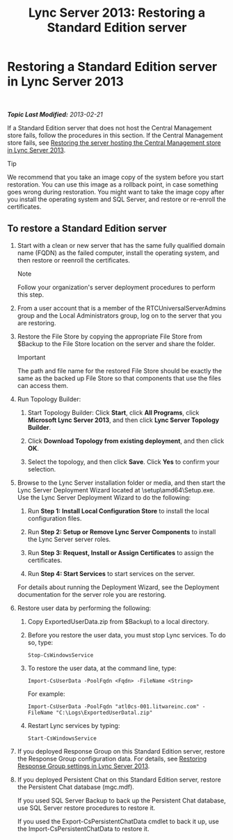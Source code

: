 ﻿---
title: 'Lync Server 2013: Restoring a Standard Edition server'
TOCTitle: Restoring a Standard Edition server
ms:assetid: d1845663-3138-4fd6-b3e7-337e294d40d8
ms:mtpsurl: https://technet.microsoft.com/en-us/library/Hh202190(v=OCS.15)
ms:contentKeyID: 51541519
ms.date: 07/23/2014
mtps_version: v=OCS.15
---

<div data-xmlns="http://www.w3.org/1999/xhtml">

<div class="topic" data-xmlns="http://www.w3.org/1999/xhtml" data-msxsl="urn:schemas-microsoft-com:xslt" data-cs="http://msdn.microsoft.com/en-us/">

<div data-asp="http://msdn2.microsoft.com/asp">

# Restoring a Standard Edition server in Lync Server 2013

</div>

<div id="mainSection">

<div id="mainBody">

<span> </span>

_**Topic Last Modified:** 2013-02-21_

If a Standard Edition server that does not host the Central Management store fails, follow the procedures in this section. If the Central Management store fails, see [Restoring the server hosting the Central Management store in Lync Server 2013](lync-server-2013-restoring-the-server-hosting-the-central-management-store.md).

<div class="alert">


> [!TIP]
> We recommend that you take an image copy of the system before you start restoration. You can use this image as a rollback point, in case something goes wrong during restoration. You might want to take the image copy after you install the operating system and SQL Server, and restore or re-enroll the certificates.



</div>

<div>

## To restore a Standard Edition server

1.  Start with a clean or new server that has the same fully qualified domain name (FQDN) as the failed computer, install the operating system, and then restore or reenroll the certificates.
    
    <div class="alert">
    

    > [!NOTE]
    > Follow your organization's server deployment procedures to perform this step.

    
    </div>

2.  From a user account that is a member of the RTCUniversalServerAdmins group and the Local Administrators group, log on to the server that you are restoring.

3.  Restore the File Store by copying the appropriate File Store from $Backup to the File Store location on the server and share the folder.
    
    <div class="alert">
    

    > [!IMPORTANT]
    > The path and file name for the restored File Store should be exactly the same as the backed up File Store so that components that use the files can access them.

    
    </div>

4.  Run Topology Builder:
    
    1.  Start Topology Builder: Click **Start**, click **All Programs**, click **Microsoft Lync Server 2013**, and then click **Lync Server Topology Builder**.
    
    2.  Click **Download Topology from existing deployment**, and then click **OK**.
    
    3.  Select the topology, and then click **Save**. Click **Yes** to confirm your selection.

5.  Browse to the Lync Server installation folder or media, and then start the Lync Server Deployment Wizard located at \\setup\\amd64\\Setup.exe. Use the Lync Server Deployment Wizard to do the following:
    
    1.  Run **Step 1: Install Local Configuration Store** to install the local configuration files.
    
    2.  Run **Step 2: Setup or Remove Lync Server Components** to install the Lync Server server roles.
    
    3.  Run **Step 3: Request, Install or Assign Certificates** to assign the certificates.
    
    4.  Run **Step 4: Start Services** to start services on the server.
    
    For details about running the Deployment Wizard, see the Deployment documentation for the server role you are restoring.

6.  Restore user data by performing the following:
    
    1.  Copy ExportedUserData.zip from $Backup\\ to a local directory.
    
    2.  Before you restore the user data, you must stop Lync services. To do so, type:
        
            Stop-CsWindowsService
    
    3.  To restore the user data, at the command line, type:
        
            Import-CsUserData -PoolFqdn <Fqdn> -FileName <String>
        
        For example:
        
            Import-CsUserData -PoolFqdn "atl0cs-001.litwareinc.com" -FileName "C:\Logs\ExportedUserDatal.zip"
    
    4.  Restart Lync services by typing:
        
            Start-CsWindowsService

7.  If you deployed Response Group on this Standard Edition server, restore the Response Group configuration data. For details, see [Restoring Response Group settings in Lync Server 2013](lync-server-2013-restoring-response-group-settings.md).

8.  If you deployed Persistent Chat on this Standard Edition server, restore the Persistent Chat database (mgc.mdf).
    
    If you used SQL Server Backup to back up the Persistent Chat database, use SQL Server restore procedures to restore it.
    
    If you used the Export-CsPersistentChatData cmdlet to back it up, use the Import-CsPersistentChatData to restore it.

</div>

</div>

<span> </span>

</div>

</div>

</div>

